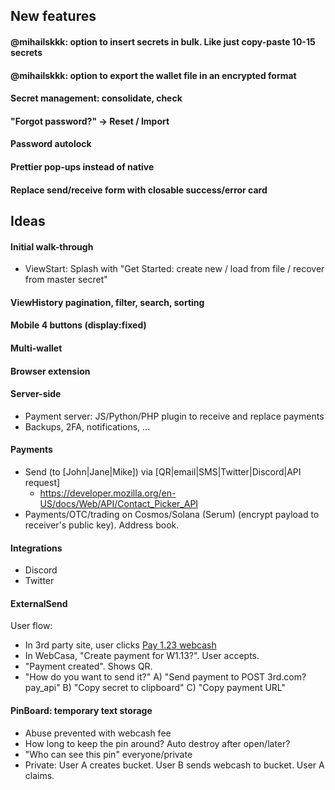 ## New features

#### @mihailskkk: option to insert secrets in bulk. Like just copy-paste 10-15 secrets
#### @mihailskkk: option to export the wallet file in an encrypted format
#### Secret management: consolidate, check
#### "Forgot password?" -> Reset / Import
#### Password autolock
#### Prettier pop-ups instead of native
#### Replace send/receive form with closable success/error card

## Ideas

#### Initial walk-through
- ViewStart: Splash with "Get Started: create new / load from file / recover from master secret"

#### ViewHistory pagination, filter, search, sorting

#### Mobile 4 buttons (display:fixed)

#### Multi-wallet

#### Browser extension

#### Server-side
- Payment server: JS/Python/PHP plugin to receive and replace payments
- Backups, 2FA, notifications, ...

#### Payments
- Send (to [John|Jane|Mike]) via [QR|email|SMS|Twitter|Discord|API request]
    - https://developer.mozilla.org/en-US/docs/Web/API/Contact_Picker_API
- Payments/OTC/trading on Cosmos/Solana (Serum) (encrypt payload to receiver's public key). Address book.

#### Integrations
- Discord
- Twitter

#### ExternalSend
User flow:
- In 3rd party site, user clicks <a href="webcasa.app?send=1.23&memo=Invoice123&callback=3rd.com?pay_api">Pay 1.23 webcash</a>
- In WebCasa, "Create payment for W1.13?". User accepts.
- "Payment created". Shows QR.
- "How do you want to send it?"
    A) "Send payment to POST 3rd.com?pay_api"
    B) "Copy secret to clipboard"
    C) "Copy payment URL"

#### PinBoard: temporary text storage
- Abuse prevented with webcash fee
- How long to keep the pin around? Auto destroy after open/later?
- "Who can see this pin" everyone/private
- Private: User A creates bucket. User B sends webcash to bucket. User A claims.
